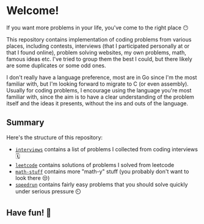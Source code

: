 # Welcome!

If you want more problems in your life, you've come to the right place 😶

This repository contains implementation of coding problems from various places, including contests, interviews (that I participated personally at or that I found online), problem solving websites, my own problems, math, famous ideas etc. I've tried to group them the best I could, but there likely are some duplicates or some odd ones.

I don't really have a language preference, most are in Go since I'm the most familiar with, but I'm looking forward to migrate to C (or even assembly). Usually for coding problems, I encourage using the language you're most familiar with, since the aim is to have a clear understanding of the problem itself and the ideas it presents, without the ins and outs of the language.

## Summary

Here's the structure of this repository:

-   [`interviews`](https://github.com/Ozoniuss/Algorithms/tree/master/interviews) contains a list of problems I collected from coding interviews 🗓️
-   [`leetcode`](https://github.com/Ozoniuss/Algorithms/tree/master/leetcode) contains solutions of problems I solved from leetcode
-   [`math-stuff`](https://github.com/Ozoniuss/Algorithms/tree/master/math-stuff) contains more "math-y" stuff (you probably don't want to look there 😒)
-   [`speedrun`](https://github.com/Ozoniuss/Algorithms/tree/master/speedrun) contains fairly easy problems that you should solve quickly under serious pressure ⏲️

## Have fun! 🥳

